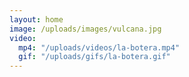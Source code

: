 ```yaml
---
layout: home
image: /uploads/images/vulcana.jpg
video:
  mp4: "/uploads/videos/la-botera.mp4"
  gif: "/uploads/gifs/la-botera.gif"
---
```

